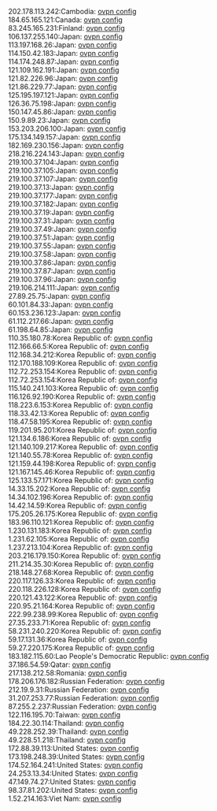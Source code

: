 202.178.113.242:Cambodia: [ovpn config](vpn/202_178_113_242.ovpn)  
184.65.165.121:Canada: [ovpn config](vpn/184_65_165_121.ovpn)  
83.245.165.231:Finland: [ovpn config](vpn/83_245_165_231.ovpn)  
106.137.255.140:Japan: [ovpn config](vpn/106_137_255_140.ovpn)  
113.197.168.26:Japan: [ovpn config](vpn/113_197_168_26.ovpn)  
114.150.42.183:Japan: [ovpn config](vpn/114_150_42_183.ovpn)  
114.174.248.87:Japan: [ovpn config](vpn/114_174_248_87.ovpn)  
121.109.162.191:Japan: [ovpn config](vpn/121_109_162_191.ovpn)  
121.82.226.96:Japan: [ovpn config](vpn/121_82_226_96.ovpn)  
121.86.229.77:Japan: [ovpn config](vpn/121_86_229_77.ovpn)  
125.195.197.121:Japan: [ovpn config](vpn/125_195_197_121.ovpn)  
126.36.75.198:Japan: [ovpn config](vpn/126_36_75_198.ovpn)  
150.147.45.86:Japan: [ovpn config](vpn/150_147_45_86.ovpn)  
150.9.89.23:Japan: [ovpn config](vpn/150_9_89_23.ovpn)  
153.203.206.100:Japan: [ovpn config](vpn/153_203_206_100.ovpn)  
175.134.149.157:Japan: [ovpn config](vpn/175_134_149_157.ovpn)  
182.169.230.156:Japan: [ovpn config](vpn/182_169_230_156.ovpn)  
218.216.224.143:Japan: [ovpn config](vpn/218_216_224_143.ovpn)  
219.100.37.104:Japan: [ovpn config](vpn/219_100_37_104.ovpn)  
219.100.37.105:Japan: [ovpn config](vpn/219_100_37_105.ovpn)  
219.100.37.107:Japan: [ovpn config](vpn/219_100_37_107.ovpn)  
219.100.37.13:Japan: [ovpn config](vpn/219_100_37_13.ovpn)  
219.100.37.177:Japan: [ovpn config](vpn/219_100_37_177.ovpn)  
219.100.37.182:Japan: [ovpn config](vpn/219_100_37_182.ovpn)  
219.100.37.19:Japan: [ovpn config](vpn/219_100_37_19.ovpn)  
219.100.37.31:Japan: [ovpn config](vpn/219_100_37_31.ovpn)  
219.100.37.49:Japan: [ovpn config](vpn/219_100_37_49.ovpn)  
219.100.37.51:Japan: [ovpn config](vpn/219_100_37_51.ovpn)  
219.100.37.55:Japan: [ovpn config](vpn/219_100_37_55.ovpn)  
219.100.37.58:Japan: [ovpn config](vpn/219_100_37_58.ovpn)  
219.100.37.86:Japan: [ovpn config](vpn/219_100_37_86.ovpn)  
219.100.37.87:Japan: [ovpn config](vpn/219_100_37_87.ovpn)  
219.100.37.96:Japan: [ovpn config](vpn/219_100_37_96.ovpn)  
219.106.214.111:Japan: [ovpn config](vpn/219_106_214_111.ovpn)  
27.89.25.75:Japan: [ovpn config](vpn/27_89_25_75.ovpn)  
60.101.84.33:Japan: [ovpn config](vpn/60_101_84_33.ovpn)  
60.153.236.123:Japan: [ovpn config](vpn/60_153_236_123.ovpn)  
61.112.217.66:Japan: [ovpn config](vpn/61_112_217_66.ovpn)  
61.198.64.85:Japan: [ovpn config](vpn/61_198_64_85.ovpn)  
110.35.180.78:Korea Republic of: [ovpn config](vpn/110_35_180_78.ovpn)  
112.166.66.5:Korea Republic of: [ovpn config](vpn/112_166_66_5.ovpn)  
112.168.34.212:Korea Republic of: [ovpn config](vpn/112_168_34_212.ovpn)  
112.170.188.109:Korea Republic of: [ovpn config](vpn/112_170_188_109.ovpn)  
112.72.253.154:Korea Republic of: [ovpn config](vpn/112_72_253_154.ovpn)  
112.72.253.154:Korea Republic of: [ovpn config](vpn/112_72_253_154.ovpn)  
115.140.241.103:Korea Republic of: [ovpn config](vpn/115_140_241_103.ovpn)  
116.126.92.190:Korea Republic of: [ovpn config](vpn/116_126_92_190.ovpn)  
118.223.6.153:Korea Republic of: [ovpn config](vpn/118_223_6_153.ovpn)  
118.33.42.13:Korea Republic of: [ovpn config](vpn/118_33_42_13.ovpn)  
118.47.58.195:Korea Republic of: [ovpn config](vpn/118_47_58_195.ovpn)  
119.201.95.201:Korea Republic of: [ovpn config](vpn/119_201_95_201.ovpn)  
121.134.6.186:Korea Republic of: [ovpn config](vpn/121_134_6_186.ovpn)  
121.140.109.217:Korea Republic of: [ovpn config](vpn/121_140_109_217.ovpn)  
121.140.55.78:Korea Republic of: [ovpn config](vpn/121_140_55_78.ovpn)  
121.159.44.198:Korea Republic of: [ovpn config](vpn/121_159_44_198.ovpn)  
121.167.145.46:Korea Republic of: [ovpn config](vpn/121_167_145_46.ovpn)  
125.133.57.171:Korea Republic of: [ovpn config](vpn/125_133_57_171.ovpn)  
14.33.15.202:Korea Republic of: [ovpn config](vpn/14_33_15_202.ovpn)  
14.34.102.196:Korea Republic of: [ovpn config](vpn/14_34_102_196.ovpn)  
14.42.14.59:Korea Republic of: [ovpn config](vpn/14_42_14_59.ovpn)  
175.205.26.175:Korea Republic of: [ovpn config](vpn/175_205_26_175.ovpn)  
183.96.110.121:Korea Republic of: [ovpn config](vpn/183_96_110_121.ovpn)  
1.230.131.183:Korea Republic of: [ovpn config](vpn/1_230_131_183.ovpn)  
1.231.62.105:Korea Republic of: [ovpn config](vpn/1_231_62_105.ovpn)  
1.237.213.104:Korea Republic of: [ovpn config](vpn/1_237_213_104.ovpn)  
203.216.179.150:Korea Republic of: [ovpn config](vpn/203_216_179_150.ovpn)  
211.214.35.30:Korea Republic of: [ovpn config](vpn/211_214_35_30.ovpn)  
218.148.27.68:Korea Republic of: [ovpn config](vpn/218_148_27_68.ovpn)  
220.117.126.33:Korea Republic of: [ovpn config](vpn/220_117_126_33.ovpn)  
220.118.226.128:Korea Republic of: [ovpn config](vpn/220_118_226_128.ovpn)  
220.121.43.122:Korea Republic of: [ovpn config](vpn/220_121_43_122.ovpn)  
220.95.21.164:Korea Republic of: [ovpn config](vpn/220_95_21_164.ovpn)  
222.99.238.99:Korea Republic of: [ovpn config](vpn/222_99_238_99.ovpn)  
27.35.233.71:Korea Republic of: [ovpn config](vpn/27_35_233_71.ovpn)  
58.231.240.220:Korea Republic of: [ovpn config](vpn/58_231_240_220.ovpn)  
59.17.131.36:Korea Republic of: [ovpn config](vpn/59_17_131_36.ovpn)  
59.27.220.175:Korea Republic of: [ovpn config](vpn/59_27_220_175.ovpn)  
183.182.115.60:Lao People's Democratic Republic: [ovpn config](vpn/183_182_115_60.ovpn)  
37.186.54.59:Qatar: [ovpn config](vpn/37_186_54_59.ovpn)  
217.138.212.58:Romania: [ovpn config](vpn/217_138_212_58.ovpn)  
178.206.176.182:Russian Federation: [ovpn config](vpn/178_206_176_182.ovpn)  
212.19.9.31:Russian Federation: [ovpn config](vpn/212_19_9_31.ovpn)  
31.207.253.77:Russian Federation: [ovpn config](vpn/31_207_253_77.ovpn)  
87.255.2.237:Russian Federation: [ovpn config](vpn/87_255_2_237.ovpn)  
122.116.195.70:Taiwan: [ovpn config](vpn/122_116_195_70.ovpn)  
184.22.30.114:Thailand: [ovpn config](vpn/184_22_30_114.ovpn)  
49.228.252.39:Thailand: [ovpn config](vpn/49_228_252_39.ovpn)  
49.228.51.218:Thailand: [ovpn config](vpn/49_228_51_218.ovpn)  
172.88.39.113:United States: [ovpn config](vpn/172_88_39_113.ovpn)  
173.198.248.39:United States: [ovpn config](vpn/173_198_248_39.ovpn)  
174.52.164.241:United States: [ovpn config](vpn/174_52_164_241.ovpn)  
24.253.13.34:United States: [ovpn config](vpn/24_253_13_34.ovpn)  
47.149.74.27:United States: [ovpn config](vpn/47_149_74_27.ovpn)  
98.37.81.202:United States: [ovpn config](vpn/98_37_81_202.ovpn)  
1.52.214.163:Viet Nam: [ovpn config](vpn/1_52_214_163.ovpn)  
